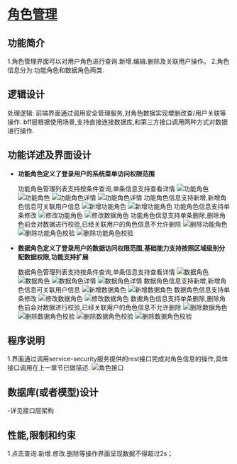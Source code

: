 # [角色管理]()

## **功能简介**

  1.角色管理界面可以对用户角色进行查询.新增.编辑.删除及关联用户操作。
  2.角色信息分为:功能角色和数据角色两类.

## **逻辑设计**

  处理逻辑:
    前端界面通过调用安全管理服务,对角色数据实现增删改查/用户关联等操作.
    bff层根据使用场景,支持直接连接数据库,和第三方接口调用两种方式对数据进行操作.

## **功能详述及界面设计**

- **功能角色定义了登录用户的系统菜单访问权限范围**

    功能角色管理列表支持按条件查询,单条信息支持查看详情
  ![功能角色](../images/modules/功能角色.png)
  ![功能角色](../images/modules/功能角色-列表接口.png)
  ![功能角色详情](../images/modules/功能角色-查看.png)
  ![功能角色详情](../images/modules/功能角色-查看-接口.png)
    功能角色信息支持新增,新增角色信息可关联用户信息
  ![新增功能角色](../images/modules/功能角色-新增.png)
  ![新增功能角色](../images/modules/功能角色-新增-接口.png)
    功能角色信息支持单条修改
  ![修改功能角色](../images/modules/功能角色-修改.png)
  ![修改数据角色](../images/modules/功能角色-修改-接口.png)
    功能角色信息支持单条删除,删除角色前会对数据进行校验,已经关联用户的角色信息不允许删除
  ![删除功能角色](../images/modules/功能角色-删除.png)
  ![删除功能角色校验](../images/modules/功能角色-删除-校验.png)
  ![删除功能角色校验](../images/modules/功能角色-删除-接口.png)

- **数据角色定义了登录用户的数据访问权限范围,基础能力支持按照区域级别分配数据权限,功能支持扩展**

    数据角色管理列表支持按条件查询,单条信息支持查看详情
  ![数据角色](../images/modules/数据角色.png)
  ![数据角色](../images/modules/数据角色-列表接口.png)
  ![数据角色详情](../images/modules/数据角色-查看.png)
  ![数据角色详情](../images/modules/数据角色-查看-接口.png)
    数据角色信息支持新增,新增角色信息可关联用户信息
  ![新增数据角色](../images/modules/数据角色-新增.png)
  ![新增数据角色](../images/modules/数据角色-新增-接口.png)
    数据角色信息支持单条修改
  ![修改数据角色](../images/modules/数据角色-修改.png)
  ![修改数据角色](../images/modules/数据角色-修改-接口.png)
    数据角色信息支持单条删除,删除角色前会对数据进行校验,已经关联用户的角色信息不允许删除
  ![删除数据角色](../images/modules/数据角色-删除.png)
  ![删除数据角色校验](../images/modules/数据角色-删除-校验.png)
  ![删除数据角色校验](../images/modules/数据角色-删除-校验-接口.png)
  ![删除数据角色校验](../images/modules/数据角色-删除-接口.png)

## **程序说明**

  1.界面通过调用service-security服务提供的rest接口完成对角色信息的操作,具体接口调用在上一章节已做描述.
  ![角色接口](../images/modules/功能角色&菜单-接口列表.png)

## **数据库(或者模型)设计**

  -详见接口层架构

## **性能,限制和约束**

  1.点击查询.新增.修改.删除等操作界面呈现数据不得超过2s；
  